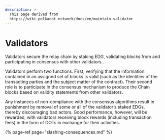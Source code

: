 ```yaml
---
description: >-
  This page derived from
  https://wiki.polkadot.network/docs/en/maintain-validator
---
```


# Validators

Validators secure the relay chain by staking EDG, validating blocks from and participating in consensus with other validators.. 

Validators perform two functions. First, verifying that the information contained in an assigned set of blocks is valid \(such as the identities of the transacting parties and the subject matter of the contract\). Their second role is to participate in the consensus mechanism to produce the Chain blocks based on validity statements from other validators.

 Any instances of non-compliance with the consensus algorithms result in punishment by removal of some or all of the validator’s staked EDGs, thereby discouraging bad actors. Good performance, however, will be rewarded, with validators receiving block rewards \(including transaction fees\) in the form of DOTs in exchange for their activities.

{% page-ref page="slashing-consequences.md" %}



